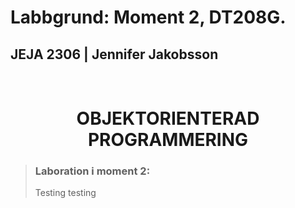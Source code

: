 # Labbgrund: Moment 2, DT208G.
## <span style="text-decoration:none;">JEJA 2306 | Jennifer Jakobsson</span>
<br>
<h1 align="center">
  OBJEKTORIENTERAD PROGRAMMERING
</h1>

>### Laboration i moment 2:
> Testing testing